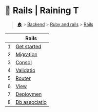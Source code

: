 # 🌲 Rails  | Raining T

> [🏠](/) > [Backend](/backend) > [Ruby and rails](/backend/ruby-and-rails) > [Rails](/backend/ruby-and-rails/02-Rails)

<table><thead><tr><th></th><th>Rails</th></tr></thead><tbody><tr><td>1</td><td><a href="/backend/ruby-and-rails/02-Rails/01-get-started">Get started</a></td></tr><tr><td>2</td><td><a href="/backend/ruby-and-rails/02-Rails/02-migration">Migration</a></td></tr><tr><td>3</td><td><a href="/backend/ruby-and-rails/02-Rails/03-consol">Consol</a></td></tr><tr><td>4</td><td><a href="/backend/ruby-and-rails/02-Rails/04-validatio">Validatio</a></td></tr><tr><td>5</td><td><a href="/backend/ruby-and-rails/02-Rails/05-router">Router</a></td></tr><tr><td>6</td><td><a href="/backend/ruby-and-rails/02-Rails/06-view">View</a></td></tr><tr><td>7</td><td><a href="/backend/ruby-and-rails/02-Rails/07-deploymen">Deploymen</a></td></tr><tr><td>8</td><td><a href="/backend/ruby-and-rails/02-Rails/08-db-associatio">Db associatio</a></td></tr></tbody></table>

